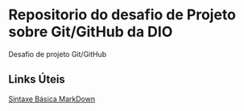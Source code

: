 # Repositorio do desafio de Projeto sobre Git/GitHub da DIO
Desafio de projeto Git/GitHub

## Links Úteis
[Sintaxe Básica MarkDown](https://www.markdownguide.org/basic-syntax/)
